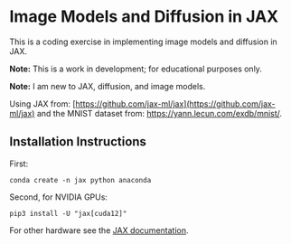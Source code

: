 # Image Models and Diffusion in JAX

This is a coding exercise in implementing image models and diffusion in JAX.

**Note:** This is a work in development; for educational purposes only.

**Note:** I am new to JAX, 
diffusion, and image models.

Using JAX from: [https://github.com/jax-ml/jax](https://github.com/jax-ml/jax) and the MNIST dataset from: https://yann.lecun.com/exdb/mnist/. 


## Installation Instructions

First:

```
conda create -n jax python anaconda
```

Second, for NVIDIA GPUs:

```
pip3 install -U "jax[cuda12]"
```

For other hardware see the [JAX documentation](https://github.com/jax-ml/jax).
